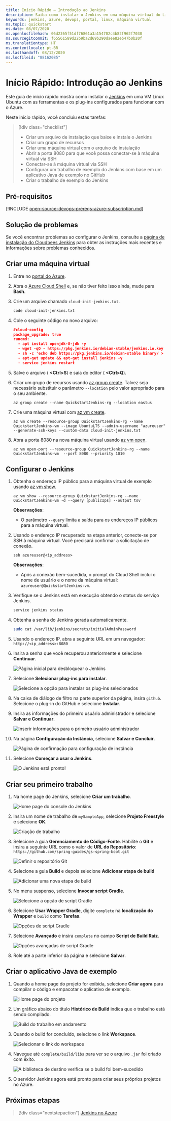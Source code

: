 ```yaml
---
title: Início Rápido – Introdução ao Jenkins
description: Saiba como instalar o Jenkins em uma máquina virtual do Linux no Azure e crie um aplicativo Java de exemplo.
keywords: jenkins, azure, devops, portal, linux, máquina virtual
ms.topic: quickstart
ms.date: 08/07/2020
ms.openlocfilehash: 06d2365f51df76861a3a154702c4b82f962f7038
ms.sourcegitcommit: f65561589d22b9ba2d69b290daee82eb47b0b20f
ms.translationtype: HT
ms.contentlocale: pt-BR
ms.lasthandoff: 08/12/2020
ms.locfileid: "88162085"
---
```

# <a name="quickstart-get-started-with-jenkins"></a>Início Rápido: Introdução ao Jenkins

Este guia de início rápido mostra como instalar o [Jenkins](https://jenkins.io) em uma VM Linux Ubuntu com as ferramentas e os plug-ins configurados para funcionar com o Azure.

Neste início rápido, você concluiu estas tarefas:

> [!div class="checklist"]
> * Criar um arquivo de instalação que baixe e instale o Jenkins
> * Criar um grupo de recursos
> * Criar uma máquina virtual com o arquivo de instalação
> * Abrir a porta 8080 para que você possa conectar-se à máquina virtual via SSH
> * Conectar-se à máquina virtual via SSH
> * Configurar um trabalho de exemplo do Jenkins com base em um aplicativo Java de exemplo no GitHub
> * Criar o trabalho de exemplo do Jenkins

## <a name="prerequisites"></a>Pré-requisitos

[!INCLUDE [open-source-devops-prereqs-azure-subscription.md](../includes/open-source-devops-prereqs-azure-subscription.md)]

## <a name="troubleshooting"></a>Solução de problemas

Se você encontrar problemas ao configurar o Jenkins, consulte a [página de instalação do Cloudbees Jenkins](https://www.jenkins.io/doc/book/installing/) para obter as instruções mais recentes e informações sobre problemas conhecidos.

## <a name="create-a-virtual-machine"></a>Criar uma máquina virtual

1. Entre no [portal do Azure](https://portal.azure.com).

1. Abra o [Azure Cloud Shell](/azure/cloud-shell/overview) e, se não tiver feito isso ainda, mude para **Bash**.

1. Crie um arquivo chamado `cloud-init-jenkins.txt`.

    ```bash
    code cloud-init-jenkins.txt
    ```

1. Cole o seguinte código no novo arquivo:

    ```json
    #cloud-config
    package_upgrade: true
    runcmd:
      - apt install openjdk-8-jdk -y
      - wget -qO - https://pkg.jenkins.io/debian-stable/jenkins.io.key | sudo apt-key add -
      - sh -c 'echo deb https://pkg.jenkins.io/debian-stable binary/ > /etc/apt/sources.list.d/jenkins.list'
      - apt-get update && apt-get install jenkins -y
      - service jenkins restart
    ```

1. Salve o arquivo ( **&lt;Ctrl>S**) e saia do editor ( **&lt;Ctrl>Q**).

1. Criar um grupo de recursos usando [az group create](/cli/azure/group#az-group-create). Talvez seja necessário substituir o parâmetro `--location` pelo valor apropriado para o seu ambiente.

    ```azurecli
    az group create --name QuickstartJenkins-rg --location eastus
    ```

1. Crie uma máquina virtual com [az vm create](/cli/azure/vm#az-vm-create).

    ```azurecli
    az vm create --resource-group QuickstartJenkins-rg --name QuickstartJenkins-vm --image UbuntuLTS --admin-username "azureuser" --generate-ssh-keys --custom-data cloud-init-jenkins.txt
    ```

1. Abra a porta 8080 na nova máquina virtual usando [az vm open](/cli/azure/vm#az-vm-open-port).

    ```azurecli
    az vm open-port --resource-group QuickstartJenkins-rg --name QuickstartJenkins-vm  --port 8080 --priority 1010
    ```

## <a name="configure-jenkins"></a>Configurar o Jenkins

1. Obtenha o endereço IP público para a máquina virtual de exemplo usando [az vm show](/cli/azure/vm#az-vm-show).

    ```azurecli
    az vm show --resource-group QuickstartJenkins-rg --name QuickstartJenkins-vm -d --query [publicIps] --output tsv
    ```

    **Observações**:

    - O parâmetro `--query` limita a saída para os endereços IP públicos para a máquina virtual.

1. Usando o endereço IP recuperado na etapa anterior, conecte-se por SSH à máquina virtual. Você precisará confirmar a solicitação de conexão.

    ```azurecli
    ssh azureuser@<ip_address>
    ```

    **Observações**:

    - Após a conexão bem-sucedida, o prompt do Cloud Shell inclui o nome de usuário e o nome da máquina virtual: `azureuser@QuickstartJenkins-vm`.

1. Verifique se o Jenkins está em execução obtendo o status do serviço Jenkins.

    ```bash
    service jenkins status
    ```

1. Obtenha a senha do Jenkins gerada automaticamente.

    ```bash
    sudo cat /var/lib/jenkins/secrets/initialAdminPassword
    ```

1. Usando o endereço IP, abra a seguinte URL em um navegador: `http://<ip_address>:8080`

1. Insira a senha que você recuperou anteriormente e selecione **Continuar**.

    ![Página inicial para desbloquear o Jenkins](./media/configure-on-linux-vm/unlock-jenkins.png)

1. Selecione **Selecionar plug-ins para instalar**.

    ![Selecione a opção para instalar os plug-ins selecionados](./media/configure-on-linux-vm/select-plugins.png)

1. Na caixa de diálogo de filtro na parte superior da página, insira `github`. Selecione o plug-in do GitHub e selecione **Instalar**.

1. Insira as informações do primeiro usuário administrador e selecione **Salvar e Continuar**.

    ![Inserir informações para o primeiro usuário administrador](./media/configure-on-linux-vm/create-first-user.png)

1. Na página **Configuração da Instância**, selecione **Salvar e Concluir**.

    ![Página de confirmação para configuração de instância](./media/configure-on-linux-vm/instance-configuration.png)

1. Selecione **Começar a usar o Jenkins**.

    ![O Jenkins está pronto!](./media/configure-on-linux-vm/start-using-jenkins.png)

## <a name="create-your-first-job"></a>Criar seu primeiro trabalho

1. Na home page do Jenkins, selecione **Criar um trabalho**.

    ![Home page do console do Jenkins](./media/configure-on-linux-vm/jenkins-home-page.png)

1. Insira um nome de trabalho de `mySampleApp`, selecione **Projeto Freestyle** e selecione **OK**.

    ![Criação de trabalho](./media/configure-on-linux-vm/new-job.png)

1. Selecione a guia **Gerenciamento de Código-Fonte**. Habilite o **Git** e insira a seguinte URL como o valor de **URL do Repositório**: `https://github.com/spring-guides/gs-spring-boot.git`

    ![Definir o repositório Git](./media/configure-on-linux-vm/source-code-management.png)

1. Selecione a guia **Build** e depois selecione **Adicionar etapa de build**

    ![Adicionar uma nova etapa de build](./media/configure-on-linux-vm/add-build-step.png)

1. No menu suspenso, selecione **Invocar script Gradle**.

    ![Selecione a opção de script Gradle](./media/configure-on-linux-vm/invoke-gradle-script-option.png)

1. Selecione **Usar Wrapper Gradle**, digite `complete` na **localização do Wrapper** e `build` como **Tarefas**.

    ![Opções de script Gradle](./media/configure-on-linux-vm/gradle-script-options.png)

1. Selecione **Avançado** e insira `complete` no campo **Script de Build Raiz**.

    ![Opções avançadas de script Gradle](./media/configure-on-linux-vm/root-build-script.png)

1. Role até a parte inferior da página e selecione **Salvar**.

## <a name="build-the-sample-java-app"></a>Criar o aplicativo Java de exemplo

1. Quando a home page do projeto for exibida, selecione **Criar agora** para compilar o código e empacotar o aplicativo de exemplo.

    ![Home page do projeto](./media/configure-on-linux-vm/project-home-page.png)

1. Um gráfico abaixo do título **Histórico de Build** indica que o trabalho está sendo compilado.

    ![Build do trabalho em andamento](./media/configure-on-linux-vm/job-currently-building.png)

1. Quando o build for concluído, selecione o link **Workspace**.

    ![Selecionar o link do workspace](./media/configure-on-linux-vm/job-workspace.png)

1. Navegue até `complete/build/libs` para ver se o arquivo `.jar` foi criado com êxito.

    ![A biblioteca de destino verifica se o build foi bem-sucedido](./media/configure-on-linux-vm/successful-build.png)

1. O servidor Jenkins agora está pronto para criar seus próprios projetos no Azure.

## <a name="next-steps"></a>Próximas etapas

> [!div class="nextstepaction"]
> [Jenkins no Azure](/azure/developer/jenkins)